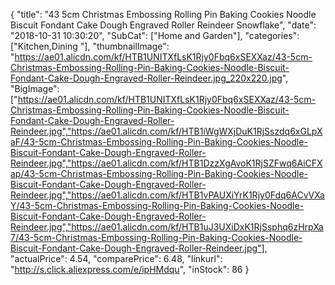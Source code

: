 {
	"title": "43 5cm Christmas Embossing Rolling Pin Baking Cookies Noodle Biscuit Fondant Cake Dough Engraved Roller Reindeer Snowflake",
	"date": "2018-10-31 10:30:20",
	"SubCat": ["Home and Garden"],
	"categories": ["Kitchen,Dining "],
	"thumbnailImage": "https://ae01.alicdn.com/kf/HTB1UNITXfLsK1Rjy0Fbq6xSEXXaz/43-5cm-Christmas-Embossing-Rolling-Pin-Baking-Cookies-Noodle-Biscuit-Fondant-Cake-Dough-Engraved-Roller-Reindeer.jpg_220x220.jpg",
	"BigImage": ["https://ae01.alicdn.com/kf/HTB1UNITXfLsK1Rjy0Fbq6xSEXXaz/43-5cm-Christmas-Embossing-Rolling-Pin-Baking-Cookies-Noodle-Biscuit-Fondant-Cake-Dough-Engraved-Roller-Reindeer.jpg","https://ae01.alicdn.com/kf/HTB1iWgWXjDuK1RjSszdq6xGLpXaF/43-5cm-Christmas-Embossing-Rolling-Pin-Baking-Cookies-Noodle-Biscuit-Fondant-Cake-Dough-Engraved-Roller-Reindeer.jpg","https://ae01.alicdn.com/kf/HTB1DzzXgAvoK1RjSZFwq6AiCFXap/43-5cm-Christmas-Embossing-Rolling-Pin-Baking-Cookies-Noodle-Biscuit-Fondant-Cake-Dough-Engraved-Roller-Reindeer.jpg","https://ae01.alicdn.com/kf/HTB1vPAUXiYrK1Rjy0Fdq6ACvVXaY/43-5cm-Christmas-Embossing-Rolling-Pin-Baking-Cookies-Noodle-Biscuit-Fondant-Cake-Dough-Engraved-Roller-Reindeer.jpg","https://ae01.alicdn.com/kf/HTB1uJ3UXiDxK1RjSsphq6zHrpXa7/43-5cm-Christmas-Embossing-Rolling-Pin-Baking-Cookies-Noodle-Biscuit-Fondant-Cake-Dough-Engraved-Roller-Reindeer.jpg"],
	"actualPrice": 4.54,
	"comparePrice": 6.48,
	"linkurl": "http://s.click.aliexpress.com/e/ipHMdqu",
	"inStock": 86
}
